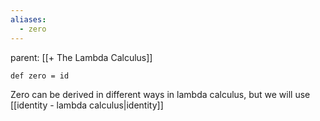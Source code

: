 ```yaml
---
aliases:
  - zero
---
```

parent: [[+ The Lambda Calculus]]

```
def zero = id
```

Zero can be derived in different ways in lambda calculus, but we will use [[identity - lambda calculus|identity]]